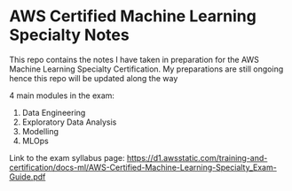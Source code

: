 # AWS Certified Machine Learning Specialty Notes

This repo contains the notes I have taken in preparation for the AWS Machine Learning Specialty Certification.
My preparations are still ongoing hence this repo will be updated along the way

4 main modules in the exam:
1. Data Engineering
2. Exploratory Data Analysis
3. Modelling
4. MLOps

Link to the exam syllabus page:
https://d1.awsstatic.com/training-and-certification/docs-ml/AWS-Certified-Machine-Learning-Specialty_Exam-Guide.pdf